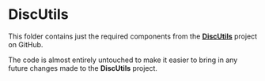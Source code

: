 # DiscUtils #
This folder contains just the required components from the **[DiscUtils](https://github.com/DiscUtils/DiscUtils)** project on GitHub.

The code is almost entirely untouched to make it easier to bring in any future changes made to the **DiscUtils** project.